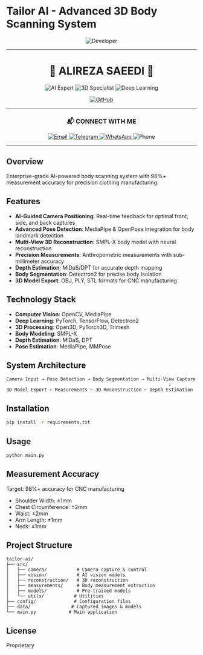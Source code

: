# Tailor AI - Advanced 3D Body Scanning System

<div align="center">

<img src="https://readme-typing-svg.demolab.com?font=Fira+Code&size=32&duration=2800&pause=2000&color=00D9FF&center=true&vCenter=true&width=940&lines=Ai+lead+engineer+:+AlirezA+Saeedi" alt="Developer" />

---

# 🌟 **ALIREZA SAEEDI** 🌟

<img src="https://img.shields.io/badge/AI%20%26%20Computer%20Vision-Expert-00D9FF?style=for-the-badge&labelColor=000000&logo=python&logoColor=white" alt="AI Expert" />
<img src="https://img.shields.io/badge/3D%20Reconstruction-Specialist-00D9FF?style=for-the-badge&labelColor=000000&logo=threedotjs&logoColor=white" alt="3D Specialist" />
<img src="https://img.shields.io/badge/Deep%20Learning-Advanced-00D9FF?style=for-the-badge&labelColor=000000&logo=pytorch&logoColor=white" alt="Deep Learning" />

[![GitHub](https://img.shields.io/badge/GitHub-ar--saeedi-181717?style=for-the-badge&logo=github&logoColor=white)](https://github.com/ar-saeedi)

---

### 📬 **CONNECT WITH ME**

<p align="center">
  <a href="mailto:alirezasaeediofficial@gmail.com">
    <img src="https://img.shields.io/badge/EMAIL-alirezasaeediofficial@gmail.com-D14836?style=for-the-badge&logo=gmail&logoColor=white" alt="Email"/>
  </a>
  <a href="https://t.me/AR_Saeedi">
    <img src="https://img.shields.io/badge/TELEGRAM-@AR__Saeedi-2CA5E0?style=for-the-badge&logo=telegram&logoColor=white" alt="Telegram"/>
  </a>
  <a href="https://wa.me/0989910615570">
    <img src="https://img.shields.io/badge/WHATSAPP-+98%20991%20061%205570-25D366?style=for-the-badge&logo=whatsapp&logoColor=white" alt="WhatsApp"/>
  </a>
  <img src="https://img.shields.io/badge/PHONE-098--9910615570-0078D4?style=for-the-badge&logo=phone&logoColor=white" alt="Phone"/>
</p>

---

</div>

## Overview
Enterprise-grade AI-powered body scanning system with 98%+ measurement accuracy for precision clothing manufacturing.

## Features
- **AI-Guided Camera Positioning**: Real-time feedback for optimal front, side, and back captures
- **Advanced Pose Detection**: MediaPipe & OpenPose integration for body landmark detection
- **Multi-View 3D Reconstruction**: SMPL-X body model with neural reconstruction
- **Precision Measurements**: Anthropometric measurements with sub-millimeter accuracy
- **Depth Estimation**: MiDaS/DPT for accurate depth mapping
- **Body Segmentation**: Detectron2 for precise body isolation
- **3D Model Export**: OBJ, PLY, STL formats for CNC manufacturing

## Technology Stack
- **Computer Vision**: OpenCV, MediaPipe
- **Deep Learning**: PyTorch, TensorFlow, Detectron2
- **3D Processing**: Open3D, PyTorch3D, Trimesh
- **Body Modeling**: SMPL-X
- **Depth Estimation**: MiDaS, DPT
- **Pose Estimation**: MediaPipe, MMPose

## System Architecture

```
Camera Input → Pose Detection → Body Segmentation → Multi-View Capture
                                                            ↓
3D Model Export ← Measurements ← 3D Reconstruction ← Depth Estimation
```

## Installation

```bash
pip install -r requirements.txt
```

## Usage

```bash
python main.py
```

## Measurement Accuracy
Target: 98%+ accuracy for CNC manufacturing
- Shoulder Width: ±1mm
- Chest Circumference: ±2mm
- Waist: ±2mm
- Arm Length: ±1mm
- Neck: ±1mm

## Project Structure
```
tailor-ai/
├── src/
│   ├── camera/           # Camera capture & control
│   ├── vision/           # AI vision models
│   ├── reconstruction/   # 3D reconstruction
│   ├── measurements/     # Body measurement extraction
│   ├── models/           # Pre-trained models
│   └── utils/           # Utilities
├── config/              # Configuration files
├── data/               # Captured images & models
└── main.py            # Main application
```

## License
Proprietary
